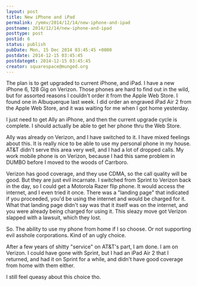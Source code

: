 ```yaml
---
layout: post
title: New iPhone and iPad
permalink: /ymmv/2014/12/14/new-iphone-and-ipad
postname: 2014/12/14/new-iphone-and-ipad
posttype: post
postid: 6
status: publish
pubDate: Mon, 15 Dec 2014 03:45:45 +0000
postdate: 2014-12-15 03:45:45
postdategmt: 2014-12-15 03:45:45
creator: squarespace@munged.org
---
```


The plan is to get upgraded to current iPhone, and iPad. I have a new iPhone 6,
128 Gig on Verizon. Those phones are hard to find out in the wild, but for assorted
reasons I couldn't order it from the Apple Web Store. I found one in Albuquerque
last week. I did order an engraved iPad Air 2 from the Apple Web Store, and it
was waiting for me when I got home yesterday.

I just need to get Ally an iPhone, and then the current upgrade cycle is complete.
I should actually be able to get her phone thru the Web Store.

Ally was already on Verizon, and I have switched to it. I have mixed feelings
about this. It is really nice to be able to use my personal phone in my house.
AT&amp;T didn't serve this area very well, and I had a lot of dropped calls.
My work mobile phone is on Verizon, because I had this same problem in DUMBO
before I moved to the woods of Carrboro.

Verizon has good coverage, and they use CDMA, so the call quality will be good.
But they are just evil incarnate. I switched from Sprint to Verizon back in the
day, so I could get a Motorola Razer flip phone. It would access the internet,
and I even tried it once. There was a "landing page" that indicated if you
proceeded, you'd be using the internet and would be charged for it. What that
landing page didn't say was that it itself was on the internet, and you were
already being charged for using it. This sleazy move got Verizon slapped with
a lawsuit, which they lost.

So. The ability to use my phone from home if I so choose. Or not supporting
evil asshole corporations. Kind of an ugly choice.

After a few years of shitty "service" on AT&amp;T's part, I am done. I am on
Verizon. I could have gone with Sprint, but I had an iPad Air 2 that I returned,
and had it on Sprint for a while, and didn't have good coverage from home with
them either.

I still feel queasy about this choice tho.
